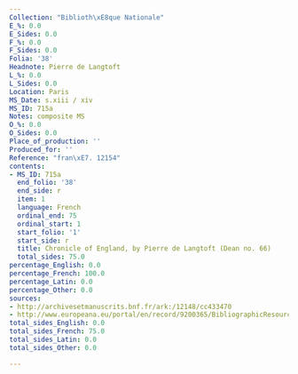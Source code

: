 ```yaml
---
Collection: "Biblioth\xE8que Nationale"
E_%: 0.0
E_Sides: 0.0
F_%: 0.0
F_Sides: 0.0
Folia: '38'
Headnote: Pierre de Langtoft
L_%: 0.0
L_Sides: 0.0
Location: Paris
MS_Date: s.xiii / xiv
MS_ID: 715a
Notes: composite MS
O_%: 0.0
O_Sides: 0.0
Place_of_production: ''
Produced_for: ''
Reference: "fran\xE7. 12154"
contents:
- MS_ID: 715a
  end_folio: '38'
  end_side: r
  item: 1
  language: French
  ordinal_end: 75
  ordinal_start: 1
  start_folio: '1'
  start_side: r
  title: Chronicle of England, by Pierre de Langtoft (Dean no. 66)
  total_sides: 75.0
percentage_English: 0.0
percentage_French: 100.0
percentage_Latin: 0.0
percentage_Other: 0.0
sources:
- http://archivesetmanuscrits.bnf.fr/ark:/12148/cc433470
- http://www.europeana.eu/portal/en/record/9200365/BibliographicResource_2000081551703.html
total_sides_English: 0.0
total_sides_French: 75.0
total_sides_Latin: 0.0
total_sides_Other: 0.0

---
```

